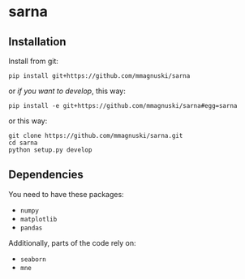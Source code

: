 # sarna

## Installation
Install from git:
```
pip install git+https://github.com/mmagnuski/sarna
```
or *if you want to develop*, this way:
```
pip install -e git+https://github.com/mmagnuski/sarna#egg=sarna
```
or this way:
```
git clone https://github.com/mmagnuski/sarna.git
cd sarna
python setup.py develop
```

## Dependencies
You need to have these packages:
* `numpy`
* `matplotlib`
* `pandas`

Additionally, parts of the code rely on:
* `seaborn`
* `mne`
